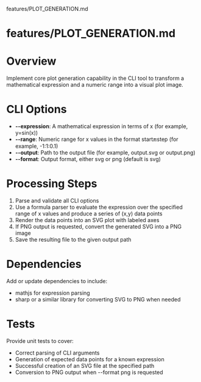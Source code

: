 features/PLOT_GENERATION.md
# features/PLOT_GENERATION.md
# Overview

Implement core plot generation capability in the CLI tool to transform a mathematical expression and a numeric range into a visual plot image.

# CLI Options

* **--expression**: A mathematical expression in terms of x (for example, y=sin(x))
* **--range**: Numeric range for x values in the format start:end:step (for example, -1:1:0.1)
* **--output**: Path to the output file (for example, output.svg or output.png)
* **--format**: Output format, either svg or png (default is svg)

# Processing Steps

1. Parse and validate all CLI options
2. Use a formula parser to evaluate the expression over the specified range of x values and produce a series of (x,y) data points
3. Render the data points into an SVG plot with labeled axes
4. If PNG output is requested, convert the generated SVG into a PNG image
5. Save the resulting file to the given output path

# Dependencies

Add or update dependencies to include:
* mathjs for expression parsing
* sharp or a similar library for converting SVG to PNG when needed

# Tests

Provide unit tests to cover:
* Correct parsing of CLI arguments
* Generation of expected data points for a known expression
* Successful creation of an SVG file at the specified path
* Conversion to PNG output when --format png is requested